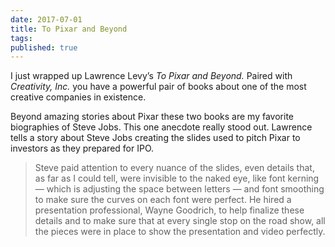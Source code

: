 ```yaml
---
date: 2017-07-01
title: To Pixar and Beyond
tags:
published: true
---
```


I just wrapped up Lawrence Levy’s _To Pixar and Beyond._ Paired with _Creativity, Inc._ you have a powerful pair of books about one of the most creative companies in existence.

Beyond amazing stories about Pixar these two books are my favorite biographies of Steve Jobs. This one anecdote really stood out. Lawrence tells a story about Steve Jobs creating the slides used to pitch Pixar to investors as they prepared for IPO.

> Steve paid attention to every nuance of the slides, even details that, as far as I could tell, were invisible to the naked eye, like font kerning — which is adjusting the space between letters — and font smoothing to make sure the curves on each font were perfect. He hired a presentation professional, Wayne Goodrich, to help finalize these details and to make sure that at every single stop on the road show, all the pieces were in place to show the presentation and video perfectly.
